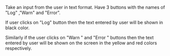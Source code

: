 Take an input from the user in text format. 
Have 3 buttons with the names of "Log" ,"Warn" and "Error".

If user clicks on "Log" button then the text entered by user will be shown in black color.

Similarly if the user clicks on "Warn " and "Error " buttons then the text entered by user will be shown on the screen in the yellow and red colors respectively. 